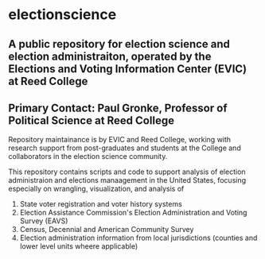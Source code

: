 # electionscience

## A public repository for election science and election administraiton, operated by the Elections and Voting Information Center (EVIC) at Reed College


## Primary Contact: Paul Gronke, Professor of Political Science at Reed College 

Repository maintainance is by EVIC and Reed College, working
with research support from post-graduates and students at the College and collaborators in the
election science community. 

This repository contains scripts and code to support analysis of election administraion and elections
manaagement in the United States, focusing especially on wrangling, visualization, and analysis of  

1. State voter registration and voter history systems
2. Election Assistance Commission's Election Administration and Voting Survey (EAVS)
3. Census, Decennial and American Community Survey 
4. Election administration information from local jurisdictions (counties and lower level units wheere applicable)

